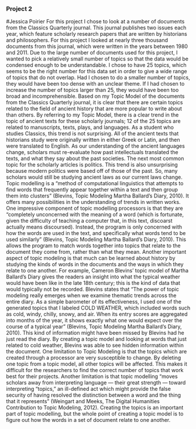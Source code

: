 ### Project 2
#Jessica Poirier
For this project I chose to look at a number of documents from the Classics Quarterly journal. This journal publishes two issues each year, which feature scholarly research papers that are written by historians and philosophers. For this project I looked at nearly three thousand documents from this journal, which were written in the years between 1980 and 2011. Due to the large number of documents used for this project, I wanted to pick a relatively small number of topics so that the data would be condensed enough to be understandable. I chose to have 25 topics, which seems to be the right number for this data set in order to give a wide range of topics that do not overlap. Had I chosen to do a smaller number of topics, they would have been too dense with an unclear theme. If I had chosen to increase the number of topics larger than 25, they would have been too broad and incomprehensible. 
	Based on my Topic Model of the documents from the Classics Quarterly journal, it is clear that there are certain topics related to the field of ancient history that are more popular to write about than others. By referring to my Topic Model, there is a clear trend in the topic of ancient texts for these scholarly journals; 12 of the 25 topics are related to manuscripts, texts, plays, and languages. As a student who studies Classics, this trend is not surprising. All of the ancient texts that historians study were originally written in either Greek or Latin, and then were translated to English. As our understanding of the ancient languages change, scholars must re-evaluate how past intellectuals translated the texts, and what they say about the past societies. The next most common topic for the scholarly articles is politics. This trend is also unsurprising because modern politics were based off of those of the past. So, many scholars would still be studying ancient laws as our current laws change. 
	Topic modelling is a “method of computational linguistics that attempts to find words that frequently appear together within a text and then group them into clusters” (Blevins, Topic Modeling Martha Ballard’s Diary, 2010). It offers many possibilities in the understanding of trends in written works. One impressive component of topic modelling processors is that they are “completely unconcerned with the meaning of a word (which is fortunate, given the difficulty of teaching a computer that, in this text, discoarst actually means discoursed). Instead, the program is only concerned with how the words are used in the text, and specifically what words tend to be used similarly” (Blevins, Topic Modeling Martha Ballard’s Diary, 2010). This allows the program to match words together into topics that relate to the document they come from, rather than what they mean. 
Another important aspect of topic modeling is that much can be learned about history by studying the kinds of words in the documents and the ways in which they relate to one another. For example, Cameron Blevins’ topic model of Martha Ballard’s Diary gives the readers an insight into what the typical weather would have been like in the late 18th century; this is the kind of data that would typically not be recorded. Blevins states that “The power of topic modeling really emerges when we examine thematic trends across the entire diary. As a simple barometer of its effectiveness, I used one of the generated topics that I labeled COLD WEATHER, which included words such as cold, windy, chilly, snowy, and air. When its entry scores are aggregated into months of the year, it shows exactly what one would expect over the course of a typical year” (Blevins, Topic Modeling Martha Ballard’s Diary, 2010). This kind of information might have been missed by Blevins had he just read the diary. By creating a topic model and looking at words that just related to cold weather, Blevins was able to see hidden information within the document. 
	One limitation to Topic Modeling is that the topics which are created through a processor are very susceptible to change. By deleting one topic from a topic model, all other topics will be affected. This makes it difficult for the researchers to find the correct number of topics that work best for their projects. Another limitation is that topic modelling “moves scholars away from interpreting language — their great strength — toward interpreting “topics,” an ill-defined act which might provide the false security of having resolved the distinction between a word and the thing that it represents” (Weingart and Meeks, The Digital Humanities Contribution to Topic Modeling, 2012). Creating the topics is an important part of topic modelling, but the whole point of creating a topic model is to figure out how the words in a set of document relate to one another. 
